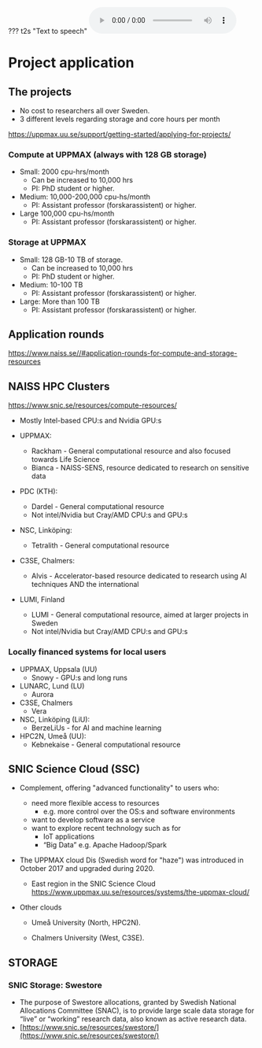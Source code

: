 ??? t2s "Text to speech"
    <audio src="../project_apply.mp3" controls preload></audio>

# Project application

## The projects
- No cost to researchers all over Sweden. 
- 3 different levels regarding storage and core hours per month

<https://uppmax.uu.se/support/getting-started/applying-for-projects/>

### Compute at UPPMAX (always with 128 GB storage)
- Small: 2000 cpu-hrs/month
    - Can be increased to 10,000 hrs
    - PI: PhD student or higher.
- Medium: 10,000-200,000 cpu-hs/month
    - PI: Assistant professor (forskarassistent) or higher. 
- Large 100,000 cpu-hs/month
    - PI: Assistant professor (forskarassistent) or higher. 
### Storage at UPPMAX
- Small: 128 GB-10 TB of storage. 
    - Can be increased to 10,000 hrs
    - PI: PhD student or higher.
- Medium: 10-100 TB 
    - PI: Assistant professor (forskarassistent) or higher. 
- Large: More than 100 TB 
    - PI: Assistant professor (forskarassistent) or higher. 


## Application rounds
<https://www.naiss.se//#application-rounds-for-compute-and-storage-resources>

## NAISS HPC Clusters
<https://www.snic.se/resources/compute-resources/>
- Mostly Intel-based CPU:s and Nvidia GPU:s
- UPPMAX:
    - Rackham - General computational resource and also focused towards Life Science
    - Bianca - NAISS-SENS, resource dedicated to research on sensitive data

- PDC (KTH):
    - Dardel - General computational resource
    - Not intel/Nvidia but Cray/AMD CPU:s and GPU:s
- NSC, Linköping:
    - Tetralith - General computational resource
- C3SE, Chalmers:
    - Alvis - Accelerator-based resource dedicated to research using AI techniques
AND the international
- LUMI, Finland 
    - LUMI - General computational resource, aimed at larger projects in Sweden
    - Not intel/Nvidia but Cray/AMD CPU:s and GPU:s

### Locally financed systems for local users
- UPPMAX, Uppsala (UU)
    - Snowy - GPU:s and long runs
- LUNARC, Lund (LU)
    - Aurora 
- C3SE, Chalmers
    - Vera
- NSC, Linköping (LiU):
   - BerzeLiUs - for AI and machine learning 
- HPC2N, Umeå (UU):
   - Kebnekaise - General computational resource
 
## SNIC Science Cloud (SSC)

- Complement, offering "advanced functionality" to users who:

    - need more flexible access to resources
        - e.g. more control over the OS:s and software environments
    - want to develop software as a service
    - want to explore recent technology such as for
        - IoT applications 
        - “Big Data” e.g. Apache Hadoop/Spark


- The UPPMAX cloud Dis (Swedish word for "haze")  was introduced in October 2017 and upgraded during 2020.
    - East region in the SNIC Science Cloud <https://www.uppmax.uu.se/resources/systems/the-uppmax-cloud/>

- Other clouds

    - Umeå University (North, HPC2N).

    - Chalmers University (West, C3SE).

## STORAGE
### SNIC Storage: Swestore
- The purpose of Swestore allocations, granted by Swedish National Allocations Committee (SNAC), is to provide large scale data storage for “live” or “working” research data, also known as active research data.
- [https://www.snic.se/resources/swestore/](https://www.snic.se/resources/swestore/)
